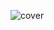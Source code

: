 ![cover](https://user-images.githubusercontent.com/58622363/135708594-c6bc8888-14a5-455d-945e-4624f93fc038.png)
